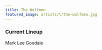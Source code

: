 ```yaml
---
title: The Wolfmen
featured_image: artists/t/the-wolfmen.jpg
---
```

### Current Lineup

Mark Lee Goodale

